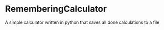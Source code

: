 # RememberingCalculator
 A simple calculator written in python that saves all done calculations to a file 
